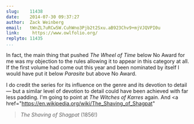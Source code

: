 ```yaml
---
slug:    11438
date:    2014-07-30 09:37:27
author:  Zack Weinberg
email:   tWnZL7uRCw5W.CuhWno3Pjb2t2Sxu.aB923Chv9+mjVJQVPI0u
link:     https://www.owlfolio.org/
replyto: 11435
...
```


In fact, the main thing that pushed <i>The Wheel of Time</i> below No
Award for me was my objection to the rules allowing it to appear in
this category at all.  If the first volume had come out this year and
been nominated by itself I would have put it below <i>Parasite</i> but
above No Award.

I do credit the series for its influence on the genre and its devotion
to detail — but a similar level of devotion to detail could have been
achieved with far less padding.  I'm going to point at <i>The Witches
of Karres</i> again.  And <a
href="https://en.wikipedia.org/wiki/The_Shaving_of_Shagpat"
><i>The Shaving of Shagpat</i></a> (1856!)
